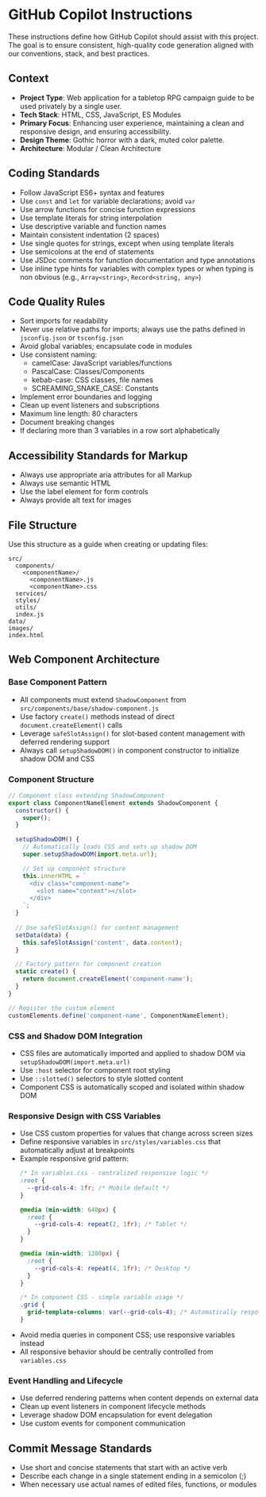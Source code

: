 # GitHub Copilot Instructions

These instructions define how GitHub Copilot should assist with this project. The goal is to ensure consistent, high-quality code generation aligned with our conventions, stack, and best practices.

## Context
- **Project Type**: Web application for a tabletop RPG campaign guide to be used privately by a single user.
- **Tech Stack**: HTML, CSS, JavaScript, ES Modules
- **Primary Focus**: Enhancing user experience, maintaining a clean and responsive design, and ensuring accessibility.
- **Design Theme**: Gothic horror with a dark, muted color palette.
- **Architecture**: Modular / Clean Architecture

## Coding Standards
- Follow JavaScript ES6+ syntax and features
- Use `const` and `let` for variable declarations; avoid `var`
- Use arrow functions for concise function expressions
- Use template literals for string interpolation
- Use descriptive variable and function names
- Maintain consistent indentation (2 spaces)
- Use single quotes for strings, except when using template literals
- Use semicolons at the end of statements
- Use JSDoc comments for function documentation and type annotations
- Use inline type hints for variables with complex types or when typing is non obvious (e.g., `Array<string>`, `Record<string, any>`)

## Code Quality Rules
- Sort imports for readability
- Never use relative paths for imports; always use the paths defined in `jsconfig.json` or `tsconfig.json`
- Avoid global variables; encapsulate code in modules
- Use consistent naming:
  - camelCase: JavaScript variables/functions
  - PascalCase: Classes/Components
  - kebab-case: CSS classes, file names
  - SCREAMING_SNAKE_CASE: Constants
- Implement error boundaries and logging
- Clean up event listeners and subscriptions
- Maximum line length: 80 characters
- Document breaking changes
- If declaring more than 3 variables in a row sort alphabetically

## Accessibility Standards for Markup
- Always use appropriate aria attributes for all Markup
- Always use semantic HTML
- Use the label element for form controls
- Always provide alt text for images

## File Structure
Use this structure as a guide when creating or updating files:

```text
src/
  components/
    <componentName>/
      <componentName>.js
      <componentName>.css
  services/
  styles/
  utils/
  index.js
data/
images/
index.html
```

## Web Component Architecture

### Base Component Pattern
- All components must extend `ShadowComponent` from `src/components/base/shadow-component.js`
- Use factory `create()` methods instead of direct `document.createElement()` calls
- Leverage `safeSlotAssign()` for slot-based content management with deferred rendering support
- Always call `setupShadowDOM()` in component constructor to initialize shadow DOM and CSS

### Component Structure
```javascript
// Component class extending ShadowComponent
export class ComponentNameElement extends ShadowComponent {
  constructor() {
    super();
  }

  setupShadowDOM() {
    // Automatically loads CSS and sets up shadow DOM
    super.setupShadowDOM(import.meta.url);

    // Set up component structure
    this.innerHTML = `
      <div class="component-name">
        <slot name="content"></slot>
      </div>
    `;
  }
  
  // Use safeSlotAssign() for content management
  setData(data) {
    this.safeSlotAssign('content', data.content);
  }

  // Factory pattern for component creation
  static create() {
    return document.createElement('component-name');
  }
}

// Register the custom element
customElements.define('component-name', ComponentNameElement);
```

### CSS and Shadow DOM Integration
- CSS files are automatically imported and applied to shadow DOM via `setupShadowDOM(import.meta.url)`
- Use `:host` selector for component root styling
- Use `::slotted()` selectors to style slotted content
- Component CSS is automatically scoped and isolated within shadow DOM

### Responsive Design with CSS Variables
- Use CSS custom properties for values that change across screen sizes
- Define responsive variables in `src/styles/variables.css` that automatically adjust at breakpoints
- Example responsive grid pattern:
  ```css
  /* In variables.css - centralized responsive logic */
  :root {
    --grid-cols-4: 1fr; /* Mobile default */
  }
  
  @media (min-width: 640px) {
    :root {
      --grid-cols-4: repeat(2, 1fr); /* Tablet */
    }
  }
  
  @media (min-width: 1280px) {
    :root {
      --grid-cols-4: repeat(4, 1fr); /* Desktop */
    }
  }
  
  /* In component CSS - simple variable usage */
  .grid {
    grid-template-columns: var(--grid-cols-4); /* Automatically responsive */
  }
  ```
- Avoid media queries in component CSS; use responsive variables instead
- All responsive behavior should be centrally controlled from `variables.css`

### Event Handling and Lifecycle
- Use deferred rendering patterns when content depends on external data
- Clean up event listeners in component lifecycle methods
- Leverage shadow DOM encapsulation for event delegation
- Use custom events for component communication

## Commit Message Standards
- Use short and concise statements that start with an active verb
- Describe each change in a single statement ending in a semicolon (;)
- When necessary use actual names of edited files, functions, or modules